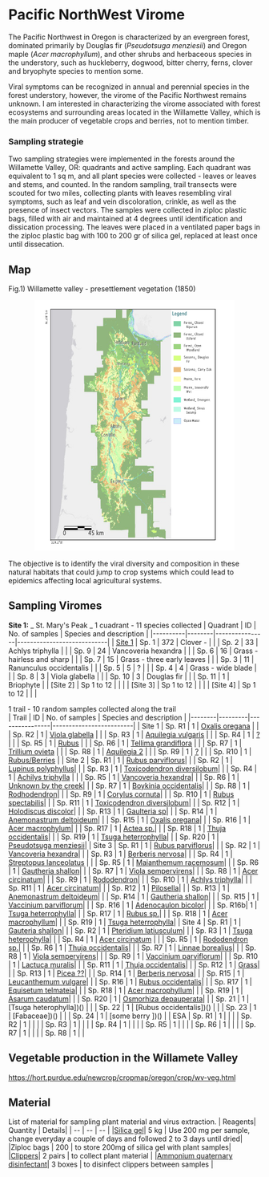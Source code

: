 # Pacific NorthWest Virome 
The Pacific Northwest in Oregon is characterized by an evergreen forest, dominated primarily by Douglas fir (_Pseudotsuga menziesii_) and Oregon maple (_Acer macrophyllum_), and other shrubs and herbaceous species in the understory, such as huckleberry, dogwood, bitter cherry, ferns, clover and bryophyte species to mention some. 

Viral symptoms can be recognized in annual and perennial species in the forest understory, however, the virome of the Pacific Northwest remains unknown. I am interested in characterizing the virome associated with forest ecosystems and surrounding areas located in the Willamette Valley, which is the main producer of vegetable crops and berries, not to mention timber. 

### Sampling strategie

Two sampling strategies were implemented in the forests around the Willamette Valley, OR: quadrants and active sampling. Each quadrant was equivalent to 1 sq m, and all plant species were collected -  leaves or leaves and stems, and counted. In the random sampling, trail transects were scouted for two miles, collecting plants with leaves resembling viral symptoms, such as leaf and vein discoloration, crinkle, as well as the presence of insect vectors.
The samples were collected in ziploc plastic bags, filled with air and maintained at 4 degrees until identification and dissication processing. The leaves were placed in a ventilated paper bags in the ziploc plastic bag with 100 to 200 gr of silica gel, replaced at least once until dissecation.


## Map
Fig.1) Willamette valley - presettlement vegetation (1850)
<p align="center">
<img src="https://github.com/ricardoi/PNWv/blob/main/figures/Willamette_valley_VegetationMap.png" width="400" height="500">
</p>

The objective is to identify the viral diversity and composition in these natural habitats that could jump to crop systems which could lead to epidemics affecting local agricultural systems.

## Sampling Viromes 
**Site 1:** _ St. Mary's Peak _
1 cuadrant - 11 species collected
| Quadrant | ID     | No. of samples | Species and description    |
|----------|--------|----------------|----------------------------|
| [Site 1](https://github.com/ricardoi/PNWv/blob/main/figures/quadrants/README.md)   | Sp. 1  | 372            | Clover -                   |
|          | Sp. 2  | 33             | Achlys triphylla           |
|          | Sp. 9  | 24             | Vancoveria hexandra                          |
|          | Sp. 6  | 16             | Grass - hairless and sharp |
|          | Sp. 7  | 15             | Grass - three early leaves |
|          | Sp. 3  | 11             | Ranunculus occidentalis    |
|          | Sp. 5  | 5              | ?                          |
|          | Sp. 4  | 4              | Grass - wide blade         |
|          | Sp. 8  | 3              | Viola glabella             |
|          | Sp. 10 | 3              | Douglas fir                |
|          | Sp. 11 | 1              | Briophyte                  |
| [Site 2] | Sp 1 to 12 |  | |
| [Site 3] | Sp 1 to 12 |  | |
| [Site 4] | Sp 1 to 12 |  | |


1 trail - 10 random samples collected along the trail  
| Trail  | ID      | No. of samples | Species and description |
|--------|---------|----------------|-------------------------|
| Site 1 | Sp. R1  | 1              | [Oxalis oregana](https://github.com/ricardoi/PNWv/tree/main/figures/s1/rs1)      |
|        | Sp. R2  | 1              | [Viola glabella](https://github.com/ricardoi/PNWv/tree/main/figures/s1/rs2)      |
|        | Sp. R3  | 1              | [Aquilegia vulgaris](https://github.com/ricardoi/PNWv/tree/main/figures/s1/rs3)  |
|        | Sp. R4  | 1              | [?](https://github.com/ricardoi/PNWv/tree/main/figures/s1/rs4)                   |
|        | Sp. R5  | 1              | [Rubus](https://github.com/ricardoi/PNWv/tree/main/figures/s1/rs5)               |
|        | Sp. R6  | 1              | [Tellima grandiflora](https://github.com/ricardoi/PNWv/tree/main/figures/s1/rs6) |
|        | Sp. R7  | 1              | [Trillium ovieta](https://github.com/ricardoi/PNWv/tree/main/figures/s1/rs7)     |
|        | Sp. R8  | 1              | [Aquilegia 2](https://github.com/ricardoi/PNWv/tree/main/figures/s1/rs8)         |
|        | Sp. R9  | 1              | [?](https://github.com/ricardoi/PNWv/tree/main/figures/s1/rs9)                   |
|        | Sp. R10 | 1              | [Rubus/Berries](https://github.com/ricardoi/PNWv/tree/main/figures/s1/rs10)      |
| Site 2 | Sp. R1  | 1              | [Rubus parviflorus](https://github.com/ricardoi/PNWv/blob/main/figures/s2/rs1/README.md)|
|        | Sp. R2  | 1              | [Lupinus polyphyllus](https://github.com/ricardoi/PNWv/blob/main/figures/s2/rs2/README.md)|
|        | Sp. R3  | 1              | [Toxicodendron diversilobum](https://github.com/ricardoi/PNWv/blob/main/figures/s2/rs3/README.md)|
|        | Sp. R4  | 1              | [Achilys triphylla](https://github.com/ricardoi/PNWv/blob/main/figures/s2/rs4/README.md) |
|        | Sp. R5  | 1              | [Vancoveria hexandra](https://github.com/ricardoi/PNWv/blob/main/figures/s2/rs5/README.md)|
|        | Sp. R6  | 1              | [Unknown by the creek](https://github.com/ricardoi/PNWv/blob/main/figures/s2/rs6/README.md)|
|        | Sp. R7  | 1              | [Boykinia occidentalis](https://github.com/ricardoi/PNWv/blob/main/figures/s2/rs7/README.md)|
|        | Sp. R8  | 1              | [Rodhodendron](https://github.com/ricardoi/PNWv/blob/main/figures/s2/rs8/README.md)|
|        | Sp. R9  | 1              | [Corylus cornuta](https://github.com/ricardoi/PNWv/blob/main/figures/s2/rs9/README.md)|
|        | Sp. R10 | 1              | [Rubus spectabilis](https://github.com/ricardoi/PNWv/blob/main/figures/s2/rs10/README.md)|
|        | Sp. R11 | 1              | [Toxicodendron diversilobum](https://github.com/ricardoi/PNWv/blob/main/figures/s2/rs11/README.md)|
|        | Sp. R12 | 1              | [Holodiscus discolor](https://github.com/ricardoi/PNWv/blob/main/figures/s2/rs12/README.md)|
|        | Sp. R13 | 1              | [Gaulteria sp](https://github.com/ricardoi/PNWv/blob/main/figures/s2/rs13/README.md)|
|        | Sp. R14 | 1              | [Anemonastrum deltoideum](https://github.com/ricardoi/PNWv/blob/main/figures/s2/rs14/README.md)|
|        | Sp. R15 | 1              | [Oxalis oregana](https://github.com/ricardoi/PNWv/blob/main/figures/s2/rs15/README.md)|
|        | Sp. R16 | 1              | [Acer macrophylum](https://github.com/ricardoi/PNWv/blob/main/figures/s2/rs16/README.md)|
|        | Sp. R17 | 1              | [Actea sp.](https://github.com/ricardoi/PNWv/blob/main/figures/s2/rs17/README.md)|
|        | Sp. R18 | 1              | [Thuja occidentalis](https://github.com/ricardoi/PNWv/blob/main/figures/s2/rs18/README.md)|
|        | Sp. R19 | 1              | [Tsuga heterrophylla](https://github.com/ricardoi/PNWv/blob/main/figures/s2/rs19/README.md)|
|        | Sp. R20 | 1              | [Pseudotsuga menziesii](https://github.com/ricardoi/PNWv/blob/main/figures/s2/rs20/README.md)|
| Site 3 | Sp. R1  | 1              | [Rubus parviflorus]()|
|        | Sp. R2  | 1              | [Vancoveria hexandra]()|
|        | Sp. R3  | 1              | [Berberis nervosa]()|
|        | Sp. R4  | 1              | [Streptopus lanceolatus]() |
|        | Sp. R5  | 1              | [Maianthemum racemosum]()|
|        | Sp. R6  | 1              | [Gautheria shallon]()|
|        | Sp. R7  | 1              | [Viola sempervirens]()|
|        | Sp. R8  | 1              | [Acer circinatum]()|
|        | Sp. R9  | 1              | [Rododendron]()|
|        | Sp. R10 | 1              | [Achlys triphylla]()|
|        | Sp. R11 | 1              | [Acer circinatum]()|
|        | Sp. R12 | 1              | [Pilosella]()|
|        | Sp. R13 | 1              | [Anemonastrum deltoideum]()|
|        | Sp. R14 | 1              | [Gautheria shallon]()|
|        | Sp. R15 | 1              | [Vaccinium parviflorum]()|
|        | Sp. R16 | 1              | [Adenocaulon bicolor]()|
|        | Sp. R16b| 1              | [Tsuga heterrophylla]()|
|        | Sp. R17 | 1              | [Rubus sp.]()|
|        | Sp. R18 | 1              | [Acer macrophyllum]()|
|        | Sp. R19 | 1              | [Tsuga heterrophylla]()|
| Site 4 | Sp. R1  | 1              | [Gauteria shallon]()|
|        | Sp. R2  | 1              | [Pteridium latiusculum]()|
|        | Sp. R3  | 1              | [Tsuga heterophylla]()|
|        | Sp. R4  | 1              | [Acer circinatum]() |
|        | Sp. R5  | 1              | [Rododendron sp.]()|
|        | Sp. R6  | 1              | [Thuja occidentalis]()|
|        | Sp. R7  | 1              | [Linnae borealius]()|
|        | Sp. R8  | 1              | [Viola sempervirens]()|
|        | Sp. R9  | 1              | [Vaccinium parviflorum]()|
|        | Sp. R10 | 1              | [Lactuca muralis]()|
|        | Sp. R11 | 1              | [Thuja occidentalis]()|
|        | Sp. R12 | 1              | [Grass]()|
|        | Sp. R13 | 1              | [Picea ??]()|
|        | Sp. R14 | 1              | [Berberis nervosa]()|
|        | Sp. R15 | 1              | [Leucanthemum vulgare]()|
|        | Sp. R16 | 1              | [Rubus occidentalis]()|
|        | Sp. R17 | 1              | [Equisetum telmateia]()|
|        | Sp. R18 | 1              | [Acer macrophyllum]()|
|        | Sp. R19 | 1              | [Asarum caudatum]()|
|        | Sp. R20 | 1              | [Osmorhiza depauperata]()|
|        | Sp. 21  | 1              | [Tsuga heterophylla])() |
|        | Sp. 22  | 1              | [Rubus occidentalis])() |
|        | Sp. 23  | 1              | [Fabaceae])() |
|        | Sp. 24  | 1              | [some berry ])() |
| ESA    | Sp. R1  | 1              |                            |
|        | Sp. R2  | 1              |                            |
|        | Sp. R3  | 1              |                            |
|        | Sp. R4  | 1              |                            |
|        | Sp. R5  | 1              |                            |
|        | Sp. R6  | 1              |                            |
|        | Sp. R7  | 1              |                            |
|        | Sp. R8  | 1              |                            |


## Vegetable production in the Willamete Valley
https://hort.purdue.edu/newcrop/cropmap/oregon/crop/wv-veg.html



## Material
List of material for sampling plant material and virus extraction.
| Reagents| Quantity | Details|
| -- | -- | -- |
|[Silica gel](https://www.sigmaaldrich.com/US/en/product/mm/101969)| 5 kg | Use 200 mg per sample, change everyday a couple of days and followed 2 to 3 days until dried|
|Ziploc bags | 200 | to store 200mg of silica gel with plant samples|
|[Clippers](https://www.amazon.com/OUTCREATOR-Trimming-Scissors-Stainless-Gardening/dp/B08X47RH9H/ref=sr_1_50_sspa?crid=38S7FXOQZXRE2&keywords=plant+clippers&qid=1646851406&sprefix=plant+clipper%2Caps%2C271&sr=8-50-spons&psc=1&spLa=ZW5jcnlwdGVkUXVhbGlmaWVyPUEyUTZHTkk0TFUzQ09TJmVuY3J5cHRlZElkPUEwMjAyODUwUjk4N1pKSzk5OTRYJmVuY3J5cHRlZEFkSWQ9QTAzMjE3OTgzUTIwNDQ3VEE0WEU5JndpZGdldE5hbWU9c3BfYXRmX25leHQmYWN0aW9uPWNsaWNrUmVkaXJlY3QmZG9Ob3RMb2dDbGljaz10cnVl)| 2 pairs | to collect plant material |
|[Ammonium quaternary disinfectant](https://www.target.com/p/clorox-disinfecting-wipes-bleach-free-cleaning-wipes-crisp-lemon-75ct/-/A-12992354?ref=tgt_adv_XS000000&AFID=google_pla_df&fndsrc=tmnv&DFA=71700000090288494&CPNG=PLA_DVM%2Ba064R000012LE2GQAW-Clorox_Home+Care_Google+Search_2022-600130&adgroup=PLA_Clorox_Home&LID=700000001393753pgs&network=g&device=c&location=1024429&gclid=CjwKCAiAvaGRBhBlEiwAiY-yMDiQ5-xWtyCqBK-b0kQm-LYc-HpIQq8FZVeNl5G9mG-y0sKA5lCy2xoCw4EQAvD_BwE&gclsrc=aw.ds)| 3 boxes | to disinfect clippers between samples |
